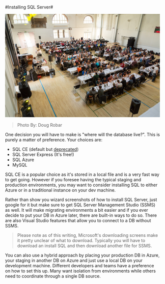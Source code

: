 #Installing SQL Server#

![14451635585_a9830652f7_h.jpg](assets/14451635585_a9830652f7_h.jpg)
>Photo By: Doug Robar

One decision you will have to make is "where will the database live?".  This is purely a matter of preference.  Your choices are:

* SQL CE (default but [deprecated](http://stackoverflow.com/questions/18598506/is-microsoft-dropping-support-for-sdf-database-files-in-visual-studio))
* SQL Server Express (It's free!)
* SQL Azure
* MySQL

SQL CE is a popular choice as it's stored in a local file and is a very fast way to get going.  However if you foresee having the typical staging and production environments, you may want to consider installing SQL to either Azure or in a traditional instance on your dev machine.

Rather than show you wizard screenshots of how to install SQL Server, just google for it but make sure to get SQL Server Management Studio (SSMS) as well.  It will make migrating environments a bit easier and if you ever decide to put your DB in Azure later, there are built-in ways to do so.  There are also Visual Studio features that allow you to connect to a DB without SSMS.
>Please note as of this writing, Microsoft's downloading screens make it pretty unclear of what to download.  Typically you will have to download an install SQL and then download another file for SSMS.

You can also use a hybrid approach by placing your production DB in Azure, your staging in another DB on Azure and just use a local DB on your development machine.  Different developers and teams have a preference on how to set this up.  Many want isolation from environments while others need to coordinate through a single DB source.